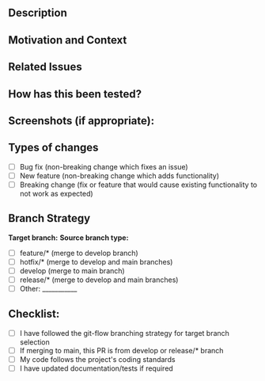 <!--- Provide a general summary of your changes in the Title above -->

## Description
<!--- Describe your changes in detail -->

## Motivation and Context
<!--- Why is this change required? What problem does it solve? -->
<!--- If it fixes an open issue, please link to the issue here. -->

## Related Issues
<!--- Link any related issues using GitHub keywords for automatic closure -->
<!--- Examples: Closes #123, Fixes #456, Resolves #789 -->

## How has this been tested?
<!--- Please describe in detail how you tested your changes. -->
<!--- Include details of your testing environment, tests ran to see how -->
<!--- your change affects other areas of the code, etc. -->

## Screenshots (if appropriate):

## Types of changes
<!--- What types of changes does your code introduce? Put an `x` in all the boxes that apply: -->
- [ ] Bug fix (non-breaking change which fixes an issue)
- [ ] New feature (non-breaking change which adds functionality)
- [ ] Breaking change (fix or feature that would cause existing functionality to not work as expected)

## Branch Strategy
<!--- This project follows git-flow branching model -->
<!--- Only develop and release branches can be merged into main branch -->
<!--- Feature/hotfix branches cannot be merged directly into main branch -->

**Target branch:** <!-- develop or main -->
**Source branch type:** 

- [ ] feature/* (merge to develop branch)
- [ ] hotfix/* (merge to develop and main branches)
- [ ] develop (merge to main branch)
- [ ] release/* (merge to develop and main branches)
- [ ] Other: ___________

## Checklist:
<!--- Go over all the following points, and put an `x` in all the boxes that apply. -->

- [ ] I have followed the git-flow branching strategy for target branch selection
- [ ] If merging to main, this PR is from develop or release/* branch
- [ ] My code follows the project's coding standards
- [ ] I have updated documentation/tests if required
